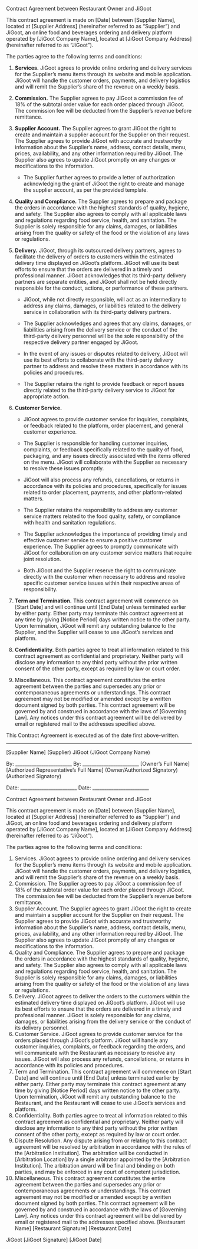 Contract Agreement between Restaurant Owner and JiGoot

This contract agreement is made on [Date] between [Supplier Name], located at [Supplier Address] (hereinafter referred to as “Supplier”) and JiGoot, an online food and beverages ordering and delivery platform operated by [JiGoot Company Name], located at [JiGoot Company Address] (hereinafter referred to as “JiGoot”).

The parties agree to the following terms and conditions:

1. **Services.**
   JiGoot agrees to provide online ordering and delivery services for the Supplier’s menu items through its website and mobile application. JiGoot will handle the customer orders, payments, and delivery logistics and will remit the Supplier’s share of the revenue on a weekly basis.

2. **Commission.**
   The Supplier agrees to pay JiGoot a commission fee of 18% of the subtotal order value for each order placed through JiGoot. The commission fee will be deducted from the Supplier’s revenue before remittance.

3. **Supplier Account.**
   The Supplier agrees to grant JiGoot the right to create and maintain a supplier account for the Supplier on their request. The Supplier agrees to provide JiGoot with accurate and trustworthy information about the Supplier’s name, address, contact details, menu, prices, availability, and any other information required by JiGoot. The Supplier also agrees to update JiGoot promptly on any changes or modifications to the information.

   - The Supplier further agrees to provide a letter of authorization acknowledging the grant of JiGoot the right to create and manage the supplier account, as per the provided template.

4. **Quality and Compliance.**
   The Supplier agrees to prepare and package the orders in accordance with the highest standards of quality, hygiene, and safety. The Supplier also agrees to comply with all applicable laws and regulations regarding food service, health, and sanitation. The Supplier is solely responsible for any claims, damages, or liabilities arising from the quality or safety of the food or the violation of any laws or regulations.

5. **Delivery.**
   JiGoot, through its outsourced delivery partners, agrees to facilitate the delivery of orders to customers within the estimated delivery time displayed on JiGoot’s platform. JiGoot will use its best efforts to ensure that the orders are delivered in a timely and professional manner. JiGoot acknowledges that its third-party delivery partners are separate entities, and JiGoot shall not be held directly responsible for the conduct, actions, or performance of these partners.

   - JiGoot, while not directly responsible, will act as an intermediary to address any claims, damages, or liabilities related to the delivery service in collaboration with its third-party delivery partners.

   - The Supplier acknowledges and agrees that any claims, damages, or liabilities arising from the delivery service or the conduct of the third-party delivery personnel will be the sole responsibility of the respective delivery partner engaged by JiGoot.

   - In the event of any issues or disputes related to delivery, JiGoot will use its best efforts to collaborate with the third-party delivery partner to address and resolve these matters in accordance with its policies and procedures.

   - The Supplier retains the right to provide feedback or report issues directly related to the third-party delivery service to JiGoot for appropriate action.


6. **Customer Service.**
   - JiGoot agrees to provide customer service for inquiries, complaints, or feedback related to the platform, order placement, and general customer experience.
   
   - The Supplier is responsible for handling customer inquiries, complaints, or feedback specifically related to the quality of food, packaging, and any issues directly associated with the items offered on the menu. JiGoot will collaborate with the Supplier as necessary to resolve these issues promptly.
   
   - JiGoot will also process any refunds, cancellations, or returns in accordance with its policies and procedures, specifically for issues related to order placement, payments, and other platform-related matters.
   
   - The Supplier retains the responsibility to address any customer service matters related to the food quality, safety, or compliance with health and sanitation regulations.
   
   - The Supplier acknowledges the importance of providing timely and effective customer service to ensure a positive customer experience. The Supplier agrees to promptly communicate with JiGoot for collaboration on any customer service matters that require joint resolution.

   - Both JiGoot and the Supplier reserve the right to communicate directly with the customer when necessary to address and resolve specific customer service issues within their respective areas of responsibility.


7. **Term and Termination.**
   This contract agreement will commence on [Start Date] and will continue until [End Date] unless terminated earlier by either party. Either party may terminate this contract agreement at any time by giving [Notice Period] days written notice to the other party. Upon termination, JiGoot will remit any outstanding balance to the Supplier, and the Supplier will cease to use JiGoot’s services and platform.

8. **Confidentiality.**
   Both parties agree to treat all information related to this contract agreement as confidential and proprietary. Neither party will disclose any information to any third party without the prior written consent of the other party, except as required by law or court order.

9. Miscellaneous. This contract agreement constitutes the entire agreement between the parties and supersedes any prior or contemporaneous agreements or understandings. This contract agreement may not be modified or amended except by a written document signed by both parties. This contract agreement will be governed by and construed in accordance with the laws of [Governing Law]. Any notices under this contract agreement will be delivered by email or registered mail to the addresses specified above.


This Contract Agreement is executed as of the date first above-written.

__________________________            __________________________
[Supplier Name] (Supplier)             JiGoot (JiGoot Company Name)

By: ________________________           By: ________________________
[Owner’s Full Name]                   [Authorized Representative’s Full Name]
(Owner/Authorized Signatory)          (Authorized Signatory)

Date: ________________________         Date: ________________________


Contract Agreement between Restaurant Owner and JiGoot

This contract agreement is made on [Date] between [Supplier Name], located at [Supplier Address] (hereinafter referred to as “Supplier”) and JiGoot, an online food and beverages ordering and delivery platform operated by [JiGoot Company Name], located at [JiGoot Company Address] (hereinafter referred to as “JiGoot”).

The parties agree to the following terms and conditions:

1. Services. JiGoot agrees to provide online ordering and delivery services for the Supplier’s menu items through its website and mobile application. JiGoot will handle the customer orders, payments, and delivery logistics, and will remit the Supplier’s share of the revenue on a weekly basis.
2. Commission. The Supplier agrees to pay JiGoot a commission fee of 18% of the subtotal order value for each order placed through JiGoot. The commission fee will be deducted from the Supplier’s revenue before remittance.
3. Supplier Account. The Supplier agrees to grant JiGoot the right to create and maintain a supplier account for the Supplier on their request. The Supplier agrees to provide JiGoot with accurate and trustworthy information about the Supplier’s name, address, contact details, menu, prices, availability, and any other information required by JiGoot. The Supplier also agrees to update JiGoot promptly of any changes or modifications to the information.
4. Quality and Compliance. The Supplier agrees to prepare and package the orders in accordance with the highest standards of quality, hygiene, and safety. The Supplier also agrees to comply with all applicable laws and regulations regarding food service, health, and sanitation. The Supplier is solely responsible for any claims, damages, or liabilities arising from the quality or safety of the food or the violation of any laws or regulations.
5. Delivery. JiGoot agrees to deliver the orders to the customers within the estimated delivery time displayed on JiGoot’s platform. JiGoot will use its best efforts to ensure that the orders are delivered in a timely and professional manner. JiGoot is solely responsible for any claims, damages, or liabilities arising from the delivery service or the conduct of its delivery personnel.
6. Customer Service. JiGoot agrees to provide customer service for the orders placed through JiGoot’s platform. JiGoot will handle any customer inquiries, complaints, or feedback regarding the orders, and will communicate with the Restaurant as necessary to resolve any issues. JiGoot will also process any refunds, cancellations, or returns in accordance with its policies and procedures.
7. Term and Termination. This contract agreement will commence on [Start Date] and will continue until [End Date] unless terminated earlier by either party. Either party may terminate this contract agreement at any time by giving [Notice Period] days written notice to the other party. Upon termination, JiGoot will remit any outstanding balance to the Restaurant, and the Restaurant will cease to use JiGoot’s services and platform.
8. Confidentiality. Both parties agree to treat all information related to this contract agreement as confidential and proprietary. Neither party will disclose any information to any third party without the prior written consent of the other party, except as required by law or court order.
9. Dispute Resolution. Any dispute arising from or relating to this contract agreement will be resolved by arbitration in accordance with the rules of the [Arbitration Institution]. The arbitration will be conducted in [Arbitration Location] by a single arbitrator appointed by the [Arbitration Institution]. The arbitration award will be final and binding on both parties, and may be enforced in any court of competent jurisdiction.
10. Miscellaneous. This contract agreement constitutes the entire agreement between the parties and supersedes any prior or contemporaneous agreements or understandings. This contract agreement may not be modified or amended except by a written document signed by both parties. This contract agreement will be governed by and construed in accordance with the laws of [Governing Law]. Any notices under this contract agreement will be delivered by email or registered mail to the addresses specified above.
[Restaurant Name] [Restaurant Signature] [Restaurant Date]

JiGoot [JiGoot Signature] [JiGoot Date]
